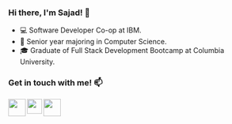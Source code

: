 ### Hi there, I'm Sajad! 👋 

- :computer: Software Developer Co-op at IBM. 
- :notebook_with_decorative_cover: Senior year majoring in Computer Science.
- :mortar_board: Graduate of Full Stack Development Bootcamp at Columbia University.


### Get in touch with me! :mailbox:
<p>
  <a href="https://www.linkedin.com/in/sajadgzd" target="_blank"><img align="left" src="https://img.icons8.com/fluent/48/000000/linkedin.png" height="35" width="35" /></a>
  <a href = "mailto: sajadgzd@gmail.com target="_blank"><img align="left" src="https://img.icons8.com/wired/64/000000/email.png"  height="30" width="30" /></a>
  <a href="https://sajad.dev/" target="_blank"><img align="left" src="https://img.icons8.com/dotty/80/000000/resume-website.png" height="35" width="35" /></a>
</p>
 
 <br />
